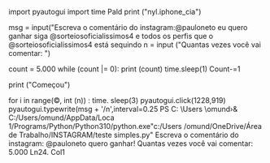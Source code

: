 import pyautogui
import time
Pald
print ("nyl.iphone_cia")

msg = input("Escreva o comentário do instagram:@pauloneto eu quero ganhar siga @sorteiosoficialissimos4 e todos os perfis que o @sorteiosoficialissimos4 está sequindo
n = input ("Quantas vezes você vai comentar: ")

count = 5.000
while (count |= 0):
print (count)
time.sleep(1)
Count-=1

print ("Começou")



for i in range(©, int (n)) :
time. sleep(3)
pyautogui.click(1228,919)
pyautogui.typewrite(msg + '/n',interval=0.25
PS C: \Users \omund›& C:/Users/omund/AppData/Loca 1/Programs/Python/Python310/python.exe"c:/Users
/omund/OneDrive/Área de Trabalho/INSTAGRAM/teste simples.py"
Escreva o comentário do instagram: @pauloneto
quero ganhar!
Quantas vezes você vai comentar: 5.000
Ln24. Col1
